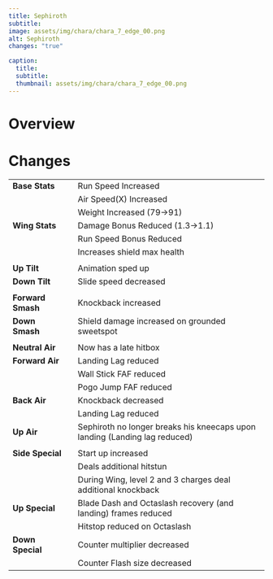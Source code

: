 ```yaml
---
title: Sephiroth
subtitle: 
image: assets/img/chara/chara_7_edge_00.png
alt: Sephiroth
changes: "true"

caption:
  title:
  subtitle: 
  thumbnail: assets/img/chara/chara_7_edge_00.png
---
```



# Overview 



# Changes

| |  |  |
| :----------- | :-----: | ----------- |
| **Base Stats** | | Run Speed Increased |
| | | Air Speed(X) Increased |
| | | Weight Increased (79->91) |
| **Wing Stats** | | Damage Bonus Reduced (1.3->1.1) |
| | | Run Speed Bonus Reduced |
| | | Increases shield max health |
|  | |  |
| **Up Tilt** | | Animation sped up |
| **Down Tilt** | | Slide speed decreased |
|  | |  |
| **Forward Smash** | | Knockback increased |
| **Down Smash** | | Shield damage increased on grounded sweetspot |
|  | | |
| **Neutral Air** | | Now has a late hitbox |
| **Forward Air** | | Landing Lag reduced |
| | | Wall Stick FAF reduced |
| | | Pogo Jump FAF reduced |
| **Back Air** | | Knockback decreased |
| | | Landing Lag reduced |
| **Up Air** | | Sephiroth no longer breaks his kneecaps upon landing (Landing lag reduced) |
|  | | |
| **Side Special** | | Start up increased |
| | | Deals additional hitstun |
| | | During Wing, level 2 and 3 charges deal additional knockback |
| **Up Special** | | Blade Dash and Octaslash recovery (and landing) frames reduced |
| | | Hitstop reduced on Octaslash |
| **Down Special** | | Counter multiplier decreased |
| | | Counter Flash size decreased |
